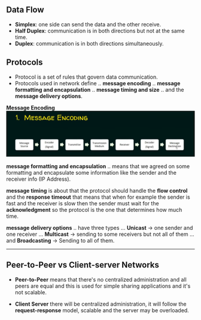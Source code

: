 ## Data Flow

- **Simplex**: one side can send the data and the other receive.
- **Half Duplex**: communication is in both directions but not at the same time.
- **Duplex**: communication is in both directions simultaneously.

## Protocols

- Protocol is a set of rules that govern data communication.
- Protocols used in network define .. **message encoding** .. **message formatting and encapsulation** .. **message timing and size** .. and the **message delivery options**.  

**Message Encoding**
![Pasted image 20250927170842](Pasted%20Images/Pasted%20image%2020250927170842.png)

**message formatting and encapsulation** .. means that we agreed on some formatting and encapsulate some information like the sender and the receiver info (IP Address).

**message timing** is about that the protocol should handle the **flow control** and the **response timeout** that means that when for example the sender is fast and the receiver is slow then the sender must wait for the **acknowledgment** so the protocol is the one that determines how much time.

**message delivery options** .. have three types ... **Unicast** -> one sender and one receiver ... **Multicast** -> sending to some receivers but not all of them ... and **Broadcasting** -> Sending to all of them.
***
## Peer-to-Peer vs Client-server Networks

- **Peer-to-Peer** means that there's no centralized administration and all peers are equal and this is used for simple sharing applications and it's not scalable.

- **Client Server** there will be centralized administration, it will follow the **request-response** model, scalable and the server may be overloaded.
